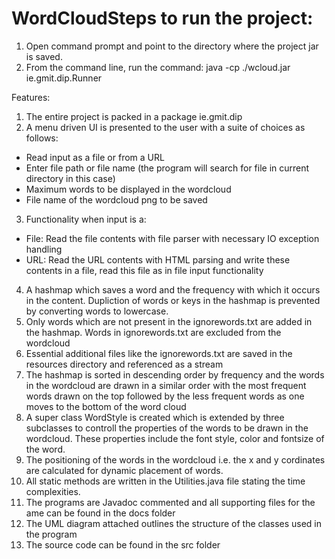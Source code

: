 # WordCloudSteps to run the project:

1. Open command prompt and point to the directory where the project jar is saved.
2. From the command line, run the command: java -cp ./wcloud.jar ie.gmit.dip.Runner

Features:

1. The entire project is packed in a package ie.gmit.dip
2. A menu driven UI is presented to the user with a suite of choices as follows:
- Read input as a file or from a URL
- Enter file path or file name (the program will search for file in current directory in this case)
- Maximum words to be displayed in the wordcloud
- File name of the wordcloud png to be saved
3. Functionality when input is a:
- File: Read the file contents with file parser with necessary IO exception handling
- URL: Read the URL contents with HTML parsing and write these contents in a file, read this file as in file input functionality
4. A hashmap which saves a word and the frequency with which it occurs in the content. Dupliction of words or keys in the hashmap is prevented by converting words to lowercase.
5. Only words which are not present in the ignorewords.txt are added in the hashmap. Words in ignorewords.txt are excluded from the wordcloud
6. Essential additional files like the ignorewords.txt are saved in the resources directory and referenced as a stream
7. The hashmap is sorted in descending order by frequency and the words in the wordcloud are drawn in a similar order with the most frequent words drawn on the top followed by the less frequent words as one moves to the bottom of the word cloud
8. A super class WordStyle is created which is extended by three subclasses to controll the properties of the words to be drawn in the wordcloud. These properties include the font style, color and fontsize of the word.
9. The positioning of the words in the wordcloud i.e. the x and y cordinates are calculated for dynamic placement of words.
10. All static methods are written in the Utilities.java file stating the time complexities.
11. The programs are Javadoc commented and all supporting files for the ame can be found in the docs folder
12. The UML diagram attached outlines the structure of the classes used in the program
13. The source code can be found in the src folder
